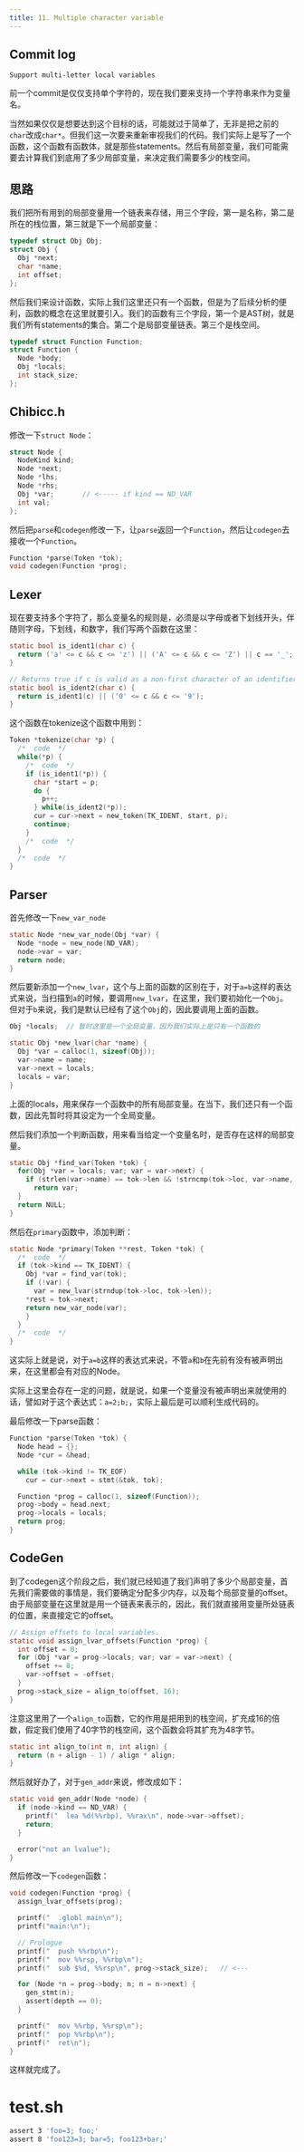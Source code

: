 ```yaml
---
title: 11. Multiple character variable
---
```


## Commit log

```shell
Support multi-letter local variables
```

前一个commit是仅仅支持单个字符的，现在我们要来支持一个字符串来作为变量名。

当然如果仅仅是想要达到这个目标的话，可能就过于简单了，无非是把之前的`char`改成`char*`。但我们这一次要来重新审视我们的代码。我们实际上是写了一个函数，这个函数有函数体，就是那些statements。然后有局部变量，我们可能需要去计算我们到底用了多少局部变量，来决定我们需要多少的栈空间。

## 思路

我们把所有用到的局部变量用一个链表来存储，用三个字段，第一是名称，第二是所在的栈位置，第三就是下一个局部变量：

```c
typedef struct Obj Obj;
struct Obj {
  Obj *next;
  char *name;
  int offset;
};
```

然后我们来设计函数，实际上我们这里还只有一个函数，但是为了后续分析的便利，函数的概念在这里就要引入。我们的函数有三个字段，第一个是AST树，就是我们所有statements的集合。第二个是局部变量链表。第三个是栈空间。

```c
typedef struct Function Function;
struct Function {
  Node *body;
  Obj *locals;
  int stack_size;
};
```

## Chibicc.h

修改一下`struct Node`：

```c
struct Node {
  NodeKind kind;
  Node *next;
  Node *lhs;
  Node *rhs;
  Obj *var;       // <----- if kind == ND_VAR
  int val;
};
```

然后把`parse`和`codegen`修改一下，让`parse`返回一个`Function`，然后让`codegen`去接收一个`Function`。

```c
Function *parse(Token *tok);
void codegen(Function *prog);
```

## Lexer

现在要支持多个字符了，那么变量名的规则是，必须是以字母或者下划线开头，伴随则字母，下划线，和数字，我们写两个函数在这里：

```c
static bool is_ident1(char c) {
  return ('a' <= c && c <= 'z') || ('A' <= c && c <= 'Z') || c == '_';
}

// Returns true if c is valid as a non-first character of an identifier.
static bool is_ident2(char c) {
  return is_ident1(c) || ('0' <= c && c <= '9');
}
```

这个函数在tokenize这个函数中用到：

```c
Token *tokenize(char *p) {
  /*  code  */
  while(*p) {
    /*  code  */
    if (is_ident1(*p)) {
      char *start = p;
      do {
        p++;
      } while(is_ident2(*p));
      cur = cur->next = new_token(TK_IDENT, start, p);
      continue;
    }
    /*  code  */
  }
  /*  code  */
}
```

## Parser

首先修改一下`new_var_node`

```c
static Node *new_var_node(Obj *var) {
  Node *node = new_node(ND_VAR);
  node->var = var;
  return node;
}
```

然后要新添加一个`new_lvar`，这个与上面的函数的区别在于，对于`a=b`这样的表达式来说，当扫描到`a`的时候，要调用`new_lvar`，在这里，我们要初始化一个`Obj`。但对于`b`来说，我们是默认已经有了这个`Obj`的，因此要调用上面的函数。

```c
Obj *locals;  // 暂时这里是一个全局变量，因为我们实际上是只有一个函数的

static Obj *new_lvar(char *name) {
  Obj *var = calloc(1, sizeof(Obj));
  var->name = name;
  var->next = locals;
  locals = var;
}
```

上面的locals，用来保存一个函数中的所有局部变量。在当下，我们还只有一个函数，因此先暂时将其设定为一个全局变量。

然后我们添加一个判断函数，用来看当给定一个变量名时，是否存在这样的局部变量。

```c
static Obj *find_var(Token *tok) {
  for(Obj *var = locals; var; var = var->next) {
    if (strlen(var->name) == tok->len && !strncmp(tok->loc, var->name, tok->len))
      return var;
  }
  return NULL;
}
```

然后在`primary`函数中，添加判断：

```c
static Node *primary(Token **rest, Token *tok) {
  /*  code  */
  if (tok->kind == TK_IDENT) {
    Obj *var = find_var(tok);
    if (!var) {
      var = new_lvar(strndup(tok->loc, tok->len));
    *rest = tok->next;
    return new_var_node(var);
    }
  }
  /*  code  */
}
```

这实际上就是说，对于`a=b`这样的表达式来说，不管`a`和`b`在先前有没有被声明出来，在这里都会有对应的Node。

实际上这里会存在一定的问题，就是说，如果一个变量没有被声明出来就使用的话，譬如对于这个表达式：`a=2;b;`，实际上最后是可以顺利生成代码的。

最后修改一下parse函数：

```c
Function *parse(Token *tok) {
  Node head = {}; 
  Node *cur = &head;

  while (tok->kind != TK_EOF)
    cur = cur->next = stmt(&tok, tok);

  Function *prog = calloc(1, sizeof(Function));  
  prog->body = head.next;
  prog->locals = locals;
  return prog;
}

```

## CodeGen

到了codegen这个阶段之后，我们就已经知道了我们声明了多少个局部变量，首先我们需要做的事情是，我们要确定分配多少内存，以及每个局部变量的offset。由于局部变量在这里就是用一个链表来表示的，因此，我们就直接用变量所处链表的位置，来直接定它的offset。

```c
// Assign offsets to local variables.
static void assign_lvar_offsets(Function *prog) {
  int offset = 0;
  for (Obj *var = prog->locals; var; var = var->next) {
    offset += 8;
    var->offset = -offset;
  }
  prog->stack_size = align_to(offset, 16);
}
```

注意这里用了一个`align_to`函数，它的作用是把用到的栈空间，扩充成16的倍数，假定我们使用了40字节的栈空间，这个函数会将其扩充为48字节。

```c
static int align_to(int n, int align) {
  return (n + align - 1) / align * align;
}
```

然后就好办了，对于`gen_addr`来说，修改成如下：

```c
static void gen_addr(Node *node) {
  if (node->kind == ND_VAR) {
    printf("  lea %d(%%rbp), %%rax\n", node->var->offset);
    return;
  }

  error("not an lvalue");
}
```

然后修改一下`codegen`函数：

```c
void codegen(Function *prog) {
  assign_lvar_offsets(prog);

  printf("  .globl main\n");
  printf("main:\n");

  // Prologue
  printf("  push %%rbp\n");
  printf("  mov %%rsp, %%rbp\n");
  printf("  sub $%d, %%rsp\n", prog->stack_size);   // <---

  for (Node *n = prog->body; n; n = n->next) {
    gen_stmt(n);
    assert(depth == 0);
  }

  printf("  mov %%rbp, %%rsp\n");
  printf("  pop %%rbp\n");
  printf("  ret\n");
}

```

这样就完成了。

# test.sh

```bash
assert 3 'foo=3; foo;'
assert 8 'foo123=3; bar=5; foo123+bar;'
```

‍
